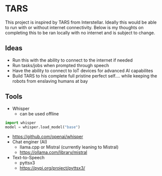# TARS
This project is inspired by TARS from Interstellar. Ideally this would be able to run with or without internet connectivity. Below is my thoughts on completing this to be ran locally with no internet and is subject to change.

## Ideas
- Run this with the ability to connect to the internet if needed
- Run tasks/jobs when prompted through speech
- Have the ability to connect to IoT devices for advanced AI capabilites
- Build TARS to his complete full pristine perfect self.... while keeping the robots from enslaving humans at bay


## Tools
- Whisper
  - can be used offline 
```Python
import whisper 
model = whisper.load_model("base")
```
  - https://github.com/openai/whisper
- Chat enginer (AI)
  - llama.cpp or Mistral (currently leaning to Mistral)
  - https://ollama.com/library/mistral
- Text-to-Speech
  - pyttsx3
  - https://pypi.org/project/pyttsx3/

